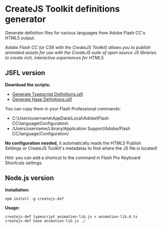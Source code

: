 CreateJS Toolkit definitions generator
======================================

Generate definition files for various languages from Adobe Flash CC's HTML5 output.

_Adobe Flash CC (or CS6 with the CreateJS Toolkit) allows 
you to publish animated assets for use with the CreateJS suite of open source JS libraries to create rich, 
interactive experiences for HTML5._

JSFL version
-------

**Download the scripts:**

 * [Generate Typescript Definitions.jsfl](https://raw.github.com/elsassph/createjs-def/master/jsfl/Generate%20Typescript%20Definitions.jsfl)
 * [Generate Haxe Definitions.jsfl](https://raw.github.com/elsassph/createjs-def/master/jsfl/Generate%20Haxe%20Definitions.jsfl)

You can copy them in your Flash Professional commands:
 * C:\Users\username\AppData\Local\Adobe\Flash CC\language\Configuration\
 * /Users/username/Library/Application Support/Adobe/Flash CC/language/Configuration/

**No configuration needed,** it automatically reads the HTML5 Publish Settings or CreateJS Toolkit's metadatas to find where the JS file is located!

Hint: you can add a shortcut to the command in Flash Pro Keyboard Shortcuts settings.


Node.js version
-------

**Installation:**

    npm install -g createjs-def

**Usage:**

    createjs-def typescript animation-lib.js > animation-lib.d.ts
    createjs-def haxe animation-lib.js ./
